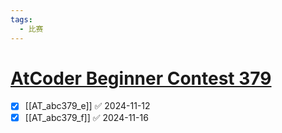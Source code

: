 ```yaml
---
tags:
  - 比赛
---
```

# [AtCoder Beginner Contest 379](https://atcoder.jp/contests/abc379/)

- [x] [[AT_abc379_e]] ✅ 2024-11-12
- [x] [[AT_abc379_f]] ✅ 2024-11-16
